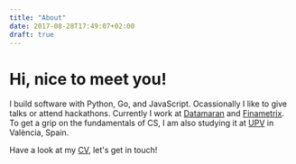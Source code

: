 ```yaml
---
title: "About"
date: 2017-08-28T17:49:07+02:00
draft: true
---
```



# Hi, nice to meet you!

I build software with Python, Go, and JavaScript. Ocassionally I like to give talks or attend hackathons.
Currently I work at [Datamaran](https://www.datamaran.com/) and [Finametrix](finametrix.com/).
To get a grip on the fundamentals of CS, I am also studying it at [UPV](www.upv.es) in València, Spain.

Have a look at my [CV](https://drive.google.com/file/d/0B0-FAxnpMWG1RWN3RW4zdjRDcmc/view?usp=sharing), let's get in touch!
